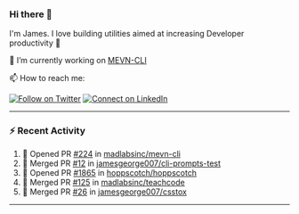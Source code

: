 ### Hi there 👋

I'm James. I love building utilities aimed at increasing Developer productivity :raised_hands: 

🔭 I’m currently working on [MEVN-CLI](https://github.com/madlabsinc/mevn-cli)

📫 How to reach me:

[![Follow on Twitter](https://img.shields.io/badge/--twitter?label=Twitter&logo=Twitter&style=social)](https://twitter.com/james_madhacks) [![Connect on LinkedIn](https://img.shields.io/badge/--linkedin?label=LinkedIn&logo=LinkedIn&style=social)](https://www.linkedin.com/in/jamesgeorge007)

---

### :zap: Recent Activity

<!--START_SECTION:activity-->
1. 💪 Opened PR [#224](https://github.com/madlabsinc/mevn-cli/pull/224) in [madlabsinc/mevn-cli](https://github.com/madlabsinc/mevn-cli)
2. 🎉 Merged PR [#12](https://github.com/jamesgeorge007/cli-prompts-test/pull/12) in [jamesgeorge007/cli-prompts-test](https://github.com/jamesgeorge007/cli-prompts-test)
3. 💪 Opened PR [#1865](https://github.com/hoppscotch/hoppscotch/pull/1865) in [hoppscotch/hoppscotch](https://github.com/hoppscotch/hoppscotch)
4. 🎉 Merged PR [#125](https://github.com/madlabsinc/teachcode/pull/125) in [madlabsinc/teachcode](https://github.com/madlabsinc/teachcode)
5. 🎉 Merged PR [#26](https://github.com/jamesgeorge007/csstox/pull/26) in [jamesgeorge007/csstox](https://github.com/jamesgeorge007/csstox)
<!--END_SECTION:activity-->

---

<!--
**jamesgeorge007/jamesgeorge007** is a ✨ _special_ ✨ repository because its `README.md` (this file) appears on your GitHub profile.

Here are some ideas to get you started:

- 🌱 I’m currently learning ...
- 👯 I’m looking to collaborate on ...
- 🤔 I’m looking for help with ...
- 💬 Ask me about ...
- 😄 Pronouns: ...
- ⚡ Fun fact: ...
-->

